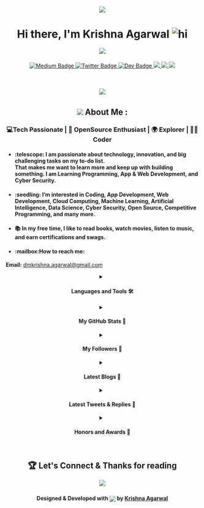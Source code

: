 <!--- Start Profile README --->

<div align="center">
<img src = "https://raw.githubusercontent.com/MrKrishnaAgarwal/MrKrishnaAgarwal/d30b296b0cf239ad535e017ef5e43ff4d5d26485/gitartwork.svg"

<div id="header" align="center">
  <h1>
  Hi there, I'm Krishna Agarwal
  <img src="https://user-images.githubusercontent.com/1303154/88677602-1635ba80-d120-11ea-84d8-d263ba5fc3c0.gif" width="32px" alt="hi">
</h1>

<div id="header" align="center">
  <img src="https://github.com/TheDudeThatCode/TheDudeThatCode/blob/master/Assets/Developer.gif" width="200"/>
</div> <br>

<div id="header" align="center">
  <div id="badges">


  <a href="https://krishna-agarwal.medium.com">
<img src="https://img.shields.io/badge/Medium-black?style=for-the-badge&logo=medium&logoColor=white" alt="Medium Badge"/>

  <a href="https://twitter.com/intent/follow?&screen_name=DMKrishnaA">
    <img src="https://img.shields.io/badge/twitter-%231DA1F2.svg?&style=for-the-badge&logo=twitter&logoColor=white" alt="Twitter Badge"/>

  <a href="https://dev.to/krishnaagarwal">
<img src="https://img.shields.io/badge/dev.to-0A0A0A?style=for-the-badge&logo=devdotto&logoColor=white" alt="Dev Badge"/>

  <a href = "mailto:dmkrishna.agarwal@gmail.com">
    <img src = "https://img.shields.io/badge/Gmail-D14836?style=for-the-badge&logo=gmail&logoColor=white"></img>
  <a href = "https://discordapp.com/users/983949353171447838">
    <img src = "https://img.shields.io/badge/DISCORD-%237289DA.svg?style=for-the-badge&logo=discord&logoColor=white"></img>

  <a href = "https://telegram.me/MrKrishnaAgarwal">
    <img src = "https://img.shields.io/badge/Telegram-2CA5E0?style=for-the-badge&logo=telegram&logoColor=white"></img>
<br>

  </a>
</div>
    <br>
    <img src="https://komarev.com/ghpvc/?username=MrKrishnaAgarwal&style=flat-square&color=blue" alt=""/>
  </div>
  <br>
<div align="center">
  <img src="Assets/Welcome To @MrKrishnaAgarwal (1).gif" height="400"/>
</div>
  </div>


<div align="center">

## <img src="https://media.giphy.com/media/WUlplcMpOCEmTGBtBW/giphy.gif" width="50"> About Me :
   <h3>
 💻Tech Passionate | 🚧 OpenSource Enthusiast | 🌍 Explorer | 👨‍💻 Coder </h3> </div>

 - <h4>:telescope: I am passionate about technology, innovation, and big challenging tasks on my to-do list.<br>That makes me want to learn more and keep up with building something. I am Learning Programming, App & Web Development, and Cyber Security. </h4>

- <h4>:seedling: I’m interested in Coding, App Development, Web Development, Cloud Computing, Machine Learning, Artificial Intelligence, Data Science, Cyber Security, Open Source, Competitive Programming, and many more. </h4>

- <h4>📚 In my free time, I like to read books, watch movies, listen to music, and earn certifications and swags.</h4>

- <h4>:mailbox:How to reach me: </h4>

<a herf= "mailto:dmkrishna.agarwal@gmail.com"> **Email:** dmkrishna.agarwal@gmail.com </a>

<div align="center">

<details>   <summary> <h4 align="center"> Languages and Tools 🛠️ </h4>
</summary>

<img src="https://user-images.githubusercontent.com/73097560/115834477-dbab4500-a447-11eb-908a-139a6edaec5c.gif" width="100%"></a>

<h5 align="center"> 👨‍💻 Programming languages </h5>

<h3 align="center">
      <img alt="CSS" src="https://img.shields.io/badge/CSS%20-%231572B6.svg?logo=css3&logoColor=white"></a>
      <img alt="HTML" src="https://img.shields.io/badge/HTML%20-%23E34F26.svg?logo=html5&logoColor=white"></a>
      <img alt="JavaScript" src="https://img.shields.io/badge/JavaScript%20-%23F7DF1E.svg?logo=javascript&logoColor=black"></a>
      <img alt="Markdown" src="https://img.shields.io/badge/Markdown-%23000000.svg?logo=markdown&logoColor=white"></a>
      <img alt="Json" src="https://img.shields.io/badge/Json%20-%232370ED.svg?logo=Json&logoColor=grey"></a>
      <img alt="Python" src="https://img.shields.io/badge/Python%20-%2314354C.svg?logo=python&logoColor=white"></a>

  </h3>
  <img src="https://user-images.githubusercontent.com/73097560/115834477-dbab4500-a447-11eb-908a-139a6edaec5c.gif" width="100%"></a>

  <h5 align="center"> 🧰 Frameworks and libraries </h5>
  <h3 align="center">
      <img alt="GitHub Actions" src="https://img.shields.io/badge/GitHub%20Actions%20-%232671E5.svg?logo=github%20actions&logoColor=white"></a>
      <img alt="Material Design" src="https://img.shields.io/badge/Material%20Design%20-%230081CB.svg?logo=material-design&logoColor=white"></a>
      <img alt="React" src="https://img.shields.io/badge/React%20-%2320232a.svg?logo=react&logoColor=%2361DAFB"></a>
      <img alt="Bootstrap" src="https://img.shields.io/badge/Bootstrap%20-%2302569B.svg?logo=bootstrap&logoColor=white"></a>
  </h3>
  <img src="https://user-images.githubusercontent.com/73097560/115834477-dbab4500-a447-11eb-908a-139a6edaec5c.gif" width="100%"></a>

  <h5 align="center"> 🗄️ Databases and cloud hosting </h5>
  <h3 align="center">
      <img alt="GitHub Pages" src="https://img.shields.io/badge/GitHub%20Pages-%23327FC7.svg?logo=github&logoColor=white"></a>
      <img alt="MySQL" src="https://img.shields.io/badge/MySQL-%2300f.svg?logo=mysql&logoColor=white"></a>
      <img alt="Netlify" src="https://img.shields.io/badge/Netlify%20-%23430098.svg?logo=netlify&logoColor=white"></a>
      <img alt="PostgreSQL" src ="https://img.shields.io/badge/PostgreSQL-%23316192.svg?logo=postgresql&logoColor=white"></a>
      <img alt="Firebase" src="https://img.shields.io/badge/Firebase%20-%23430098.svg?logo=firebase&logoColor=white"></a>
      <img alt="Docker" src ="https://img.shields.io/badge/Docker%20-%23FF0000.svg?logo=docker&logoColor=white"></a>
      <img alt="Azure" src="https://img.shields.io/badge/Azure%20-%23430098.svg?logo=microsoftazure&logoColor=white"></a>
      <img alt="Amazon" src="https://img.shields.io/badge/AWS-%2300f.svg?logo=amazon&logoColor=white"></a>
      <img alt="Kubernetes" src="https://img.shields.io/badge/Kubernetes%20-%2320232a.svg?logo=Kubernetes&logoColor=%2361DAFB"></a>

  </h3>
 <img src="https://user-images.githubusercontent.com/73097560/115834477-dbab4500-a447-11eb-908a-139a6edaec5c.gif" width="100%"></a>


  <h5 align="center"> 💻 Software and tools </h5>

   <h3 align="center">
     <img alt="NodeJS" src="https://img.shields.io/badge/Node.js%20-%2343853D.svg?logo=node.js&logoColor=white"></a>
     <img alt="Adobe" src="https://img.shields.io/badge/Adobe%20-%23FF0000.svg?logo=adobe&logoColor=white"></a>
     <img alt="Android Studio" src="https://img.shields.io/badge/Android%20Studio-008678.svg?logo=android-studio&logoColor=white"></a>
     <img alt="Android" src="https://img.shields.io/badge/Android-3DDC84?logo=android&logoColor=white"></a>
     <img alt="Codepen" src="https://img.shields.io/badge/Codepen-000000.svg?logo=codepen&logoColor=white"></a>
     <img alt="Git" src="https://img.shields.io/badge/Git%20-%23F05033.svg?logo=git&logoColor=white"></a>
     <img alt="Jupyter" src="https://img.shields.io/badge/Jupyter%20-%23F37626.svg?logo=Jupyter&logoColor=white"></a>
     <img alt="Stack Overflow" src="https://img.shields.io/badge/-Stack%20Overflow-FE7A16?logo=stack-overflow&logoColor=white"></a>
     <img alt="Visual Studio Code" src="https://img.shields.io/badge/Visual%20Studio%20Code-0078d7.svg?logo=visual-studio-code&logoColor=white"></a>
     <img alt="Canva" src="https://img.shields.io/badge/Canva-yellow?logo=canva&logoColor=blue"></a>
     <img alt="GoogleCloud" src="https://img.shields.io/badge/Google Cloud-yellow?logo=googlecloud&logoColor=blue"></a>
 </h3>
  <img src="https://user-images.githubusercontent.com/73097560/115834477-dbab4500-a447-11eb-908a-139a6edaec5c.gif" width="100%"></a>
  </details>

  <details>   <summary> <h4 align="center"> My GitHub Stats 🎯</h4>
</summary>

## :fire: My Stats :
   <a href="https://github.com/MrKrishnaAgarwal"><img src="https://img.shields.io/github/followers/MrKrishnaAgarwal?label=follow&style=social"/>

![Krishna's GitHub stats](https://github-readme-stats.vercel.app/api?username=MrKrishnaAgarwal&show_icons=true&theme=great-gatsby)
  [![GitHub Streak](http://github-readme-streak-stats.herokuapp.com?user=MrKrishnaAgarwal&theme=dark&date_format=j%20M%5B%20Y%5D)](https://mrkrishna.w3spaces.com)


  [![Top Langs](https://github-readme-stats.vercel.app/api/top-langs/?username=MrKrishnaAgarwal&layout=compact&theme=vision-friendly-dark)](https://github.com/MrKrishnaAgarwal/github-readme-stats)

  ![Summary](http://github-profile-summary-cards.vercel.app/api/cards/profile-details?username=MrKrishnaAgarwal&theme=github_dark)

 </details>

  <details>   <summary> <h4 align="center"> My Followers 👬</h4>
</summary>

 <!--START_SECTION:top-followers-->
<table>
  <tr>
    <td align="center">
      <a href="https://github.com/Pythondeveloper6">
        <img src="https://avatars2.githubusercontent.com/u/13594839" width="100px;" alt="Pythondeveloper6"/>
      </a>
      <br />
      <a href="https://github.com/Pythondeveloper6">Mahmoud Ahmed</a>
    </td>
    <td align="center">
      <a href="https://github.com/HadesHappy">
        <img src="https://avatars2.githubusercontent.com/u/108986787" width="100px;" alt="HadesHappy"/>
      </a>
      <br />
      <a href="https://github.com/HadesHappy">HadesHappy</a>
    </td>
    <td align="center">
      <a href="https://github.com/sayed71">
        <img src="https://avatars2.githubusercontent.com/u/83280369" width="100px;" alt="sayed71"/>
      </a>
      <br />
      <a href="https://github.com/sayed71">KAZI SAYED HOSSAIN</a>
    </td>
    <td align="center">
      <a href="https://github.com/CharmingDev777">
        <img src="https://avatars2.githubusercontent.com/u/112341300" width="100px;" alt="CharmingDev777"/>
      </a>
      <br />
      <a href="https://github.com/CharmingDev777">Web & Mobile | eCommerce | Full-Stack Developer</a>
    </td>
    <td align="center">
      <a href="https://github.com/kingRayhan">
        <img src="https://avatars2.githubusercontent.com/u/7611746" width="100px;" alt="kingRayhan"/>
      </a>
      <br />
      <a href="https://github.com/kingRayhan">King Rayhan</a>
    </td>
    <td align="center">
      <a href="https://github.com/nathanssantos">
        <img src="https://avatars2.githubusercontent.com/u/41328508" width="100px;" alt="nathanssantos"/>
      </a>
      <br />
      <a href="https://github.com/nathanssantos">Nathan S. Santos</a>
    </td>
    <td align="center">
      <a href="https://github.com/gambhirsharma">
        <img src="https://avatars2.githubusercontent.com/u/69895353" width="100px;" alt="gambhirsharma"/>
      </a>
      <br />
      <a href="https://github.com/gambhirsharma">Gambhir Sharma</a>
    </td>
  </tr>
  <tr>
    <td align="center">
      <a href="https://github.com/muhammadanas0716">
        <img src="https://avatars2.githubusercontent.com/u/81016607" width="100px;" alt="muhammadanas0716"/>
      </a>
      <br />
      <a href="https://github.com/muhammadanas0716">Muhammad Anas</a>
    </td>
    <td align="center">
      <a href="https://github.com/kevinorris">
        <img src="https://avatars2.githubusercontent.com/u/116855918" width="100px;" alt="kevinorris"/>
      </a>
      <br />
      <a href="https://github.com/kevinorris">Kevinorris</a>
    </td>
    <td align="center">
      <a href="https://github.com/horizenight">
        <img src="https://avatars2.githubusercontent.com/u/76839614" width="100px;" alt="horizenight"/>
      </a>
      <br />
      <a href="https://github.com/horizenight">Kshitij roodkee</a>
    </td>
    <td align="center">
      <a href="https://github.com/danielmonettelli">
        <img src="https://avatars2.githubusercontent.com/u/14121125" width="100px;" alt="danielmonettelli"/>
      </a>
      <br />
      <a href="https://github.com/danielmonettelli">Daniel Monettelli</a>
    </td>
    <td align="center">
      <a href="https://github.com/petprog">
        <img src="https://avatars2.githubusercontent.com/u/42515318" width="100px;" alt="petprog"/>
      </a>
      <br />
      <a href="https://github.com/petprog">FARINU TAIWO</a>
    </td>
    <td align="center">
      <a href="https://github.com/boradesanket13">
        <img src="https://avatars2.githubusercontent.com/u/79108273" width="100px;" alt="boradesanket13"/>
      </a>
      <br />
      <a href="https://github.com/boradesanket13">Sanket Borade</a>
    </td>
    <td align="center">
      <a href="https://github.com/MELKHATEEB">
        <img src="https://avatars2.githubusercontent.com/u/16623386" width="100px;" alt="MELKHATEEB"/>
      </a>
      <br />
      <a href="https://github.com/MELKHATEEB">Muhammad ELKHATEEB</a>
    </td>
  </tr>
  <tr>
    <td align="center">
      <a href="https://github.com/AnsonZnl">
        <img src="https://avatars2.githubusercontent.com/u/29278068" width="100px;" alt="AnsonZnl"/>
      </a>
      <br />
      <a href="https://github.com/AnsonZnl">九旬</a>
    </td>
    <td align="center">
      <a href="https://github.com/HridoyHazard">
        <img src="https://avatars2.githubusercontent.com/u/71395891" width="100px;" alt="HridoyHazard"/>
      </a>
      <br />
      <a href="https://github.com/HridoyHazard">Shahadat Hossain Hridoy Al</a>
    </td>
    <td align="center">
      <a href="https://github.com/shivani170">
        <img src="https://avatars2.githubusercontent.com/u/61836271" width="100px;" alt="shivani170"/>
      </a>
      <br />
      <a href="https://github.com/shivani170">Shivani Bhatt</a>
    </td>
    <td align="center">
      <a href="https://github.com/antonekstrom1">
        <img src="https://avatars2.githubusercontent.com/u/21105530" width="100px;" alt="antonekstrom1"/>
      </a>
      <br />
      <a href="https://github.com/antonekstrom1">Anton Ekström</a>
    </td>
    <td align="center">
      <a href="https://github.com/Ah-Gr">
        <img src="https://avatars2.githubusercontent.com/u/74565078" width="100px;" alt="Ah-Gr"/>
      </a>
      <br />
      <a href="https://github.com/Ah-Gr">Ah-Gr</a>
    </td>
    <td align="center">
      <a href="https://github.com/Sabin-Subedi">
        <img src="https://avatars2.githubusercontent.com/u/69413078" width="100px;" alt="Sabin-Subedi"/>
      </a>
      <br />
      <a href="https://github.com/Sabin-Subedi">Sabin Subedi</a>
    </td>
    <td align="center">
      <a href="https://github.com/01001101ilad">
        <img src="https://avatars2.githubusercontent.com/u/23176178" width="100px;" alt="01001101ilad"/>
      </a>
      <br />
      <a href="https://github.com/01001101ilad">Milad</a>
    </td>
  </tr>
</table>
<!--END_SECTION:top-followers-->

</details>

<details>   <summary>  <h4 align="center"> Latest Blogs 📅</h4>
                                         </summary>

   ## :black_nib: Latest Blog Posts :clipboard:
   <h4 align="left">

<!-- BLOG-POST-LIST:START -->
- [How I Passed The Microsoft Azure AI Fundamentals &lpar;AI-900&rpar;](https://dev.to/krishnaagarwal/how-i-passed-the-microsoft-azure-ai-fundamentals-ai-900-39d0)
- [5 Google products that have been built for Developers &lpar;Part-1&rpar;](https://dev.to/krishnaagarwal/5-google-products-that-have-been-built-for-developers-part-1-2hm2)
- [20 Git Commands Every Developer Should Know](https://dev.to/krishnaagarwal/20-git-commands-every-developer-should-know-27o7)
- [Make Your VS Code Terminal Look Awesome](https://dev.to/krishnaagarwal/make-your-vs-code-terminal-look-awesome-2gnl)
- [The Best GitHub Repos for Self-Taught](https://dev.to/krishnaagarwal/the-best-github-repos-for-self-taught-114j)
- [My GitHub ReadMe](https://dev.to/krishnaagarwal/my-github-readme-ob7)
<!-- BLOG-POST-LIST:END -->

➡️ [more blog posts...](https://dev.to/krishnaagarwal)
</details>
</h4>

  <details>   <summary> <h4 align="center"> Latest Tweets & Replies 📝</h4>
</summary>

  ## Latest Tweets 🐦
  ![github-readme-twitter](https://github-readme-twitter.gazf.vercel.app/api?id=DMKrishnaA)
 </details>

<details>   <summary> <h4 align="center"> Honors and Awards 🎉 </h4>
</summary>

  <h2 style = font-size: "50px" align="left"><img src="https://raw.githubusercontent.com/heydrdev/devtools/main/emojis/telegram/partying-face.gif" width="30" align="left"/>&nbsp <b>Honors & awards 🏅</b></h2>
<p align="center">
<a href="https://www.credly.com/badges/4c3e0c5c-e680-4729-984d-1947c2df7ece" target="blank"><img align="center" src="https://raw.githubusercontent.com/MrKrishnaAgarwal/MrKrishnaAgarwal/main/Assets/microsoft-certified-azure-ai-fundamentals.png"  alt="microsoft-certified-azure-fundamental" width="120" /></a>
<a href="https://makers.appwrite.io/MrKrishnaAgarwal" target="blank"><img align="center" src="https://appwrite.io/cards/makers/MrKrishnaAgarwal"  alt="MrKrishnaAgarwal's Maker Card" width="120" /></a>

<a href="https://novu.co/contributors/MrKrishnaAgarwal/"><img src="https://contributors.novu.co/profiles/MrKrishnaAgarwal-small.jpg" height="170" width="450" alt="" /></a>

[![@mrkrishnaagarwal's Holopin board](https://holopin.io/api/user/board?user=mrkrishnaagarwal)](https://holopin.io/@mrkrishnaagarwal)

</p>
 </details>

<br>

 ## 🏆 Let's Connect & Thanks for reading

  <img src = "https://octodex.github.com/images/daftpunktocat-thomas.gif" width="300" />
  </div>

  <div align="center">

  <h4 class="credit"><b>Designed & Developed with <img src="https://raw.githubusercontent.com/thevedicdev/devtools/main/emojis/telegram/red-heart.gif" width="20" align="center"/> by <a href="https://github.com/MrKrishnaAgarwal"> Krishna Agarwal </b></a>
  </div>
</h4>

<!--- Profile README Credits: @MrKrishnaAgarwal --->

<!--- End Profile README --->

<!---
MrKrishnaAgarwal/MrKrishnaAgarwal is a ✨ special ✨ repository because its `README.md` (this file) appears on your GitHub profile.
You can click the Preview link to take a look at your changes.
--->
